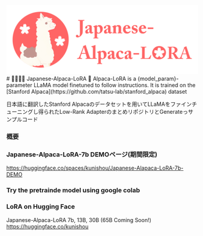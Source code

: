 <img src="https://github.com/kunishou/Japanese-Alpaca-LoRA/blob/main/image/top.png" alt="alpaca">
# 🦙🌲🤏🌸 Japanese-Alpaca-LoRA 🌸
Alpaca-LoRA is a {model_param}-parameter LLaMA model finetuned to follow instructions. It is trained on the [Stanford Alpaca](https://github.com/tatsu-lab/stanford_alpaca) dataset

日本語に翻訳したStanford Alpacaのデータセットを用いてLLaMAをファインチューニングし得られたLow-Rank AdapterのまとめリポジトリとGenerateっサンプルコード

### 概要

### Japanese-Alpaca-LoRA-7b DEMOページ(期間限定)  
https://huggingface.co/spaces/kunishou/Japanese-Alapaca-LoRA-7b-DEMO

### Try the pretrainde model using google colab


### LoRA on Hugging Face
Japanese-Alpaca-LoRA 7b, 13B, 30B (65B Coming Soon!)
https://huggingface.co/kunishou
